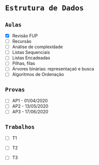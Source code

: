 # `Estrutura de Dados`
    
## `Aulas`

- [x] Revisão FUP
- [ ] Recursão
- [ ] Análise de complexidade
- [ ] Listas Sequenciais
- [ ] Listas Encadeadas
- [ ] Pilhas, filas
- [ ] Árvores binárias: representaçaõ e busca
- [ ] Algoritmos de Ordenação

## `Provas`

- [ ] AP1 - 01/04/2020
- [ ] AP2 - 13/05/2020
- [ ] AP3 - 17/06/2020

## `Trabalhos`

- [ ] T1
- [ ] T2
- [ ] T3


